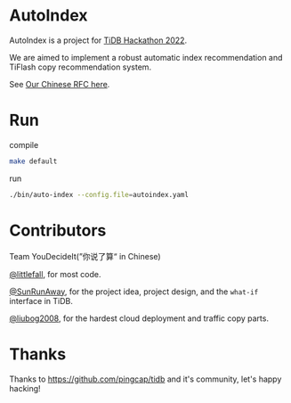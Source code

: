 # AutoIndex

AutoIndex is a project for [TiDB Hackathon 2022](https://tidb.net/events/hackathon2022). 

We are aimed to implement a robust automatic index recommendation and TiFlash copy recommendation system. 

See [Our Chinese RFC here](https://gist.github.com/LittleFall/7f0ddfb2dd6d029e06d22760f6eb1de1).

# Run

compile

```sh
make default
```


run

```sh
./bin/auto-index --config.file=autoindex.yaml
```


# Contributors

Team YouDecideIt(”你说了算“ in Chinese)

[@littlefall](https://github.com/littlefall), for most code.

[@SunRunAway](https://github.com/SunRunAway), for the project idea, project design, and the `what-if` interface in TiDB.

[@liubog2008](https://github.com/liubog2008), for the hardest cloud deployment and traffic copy parts.

# Thanks

Thanks to https://github.com/pingcap/tidb and it's community, let's happy hacking!
